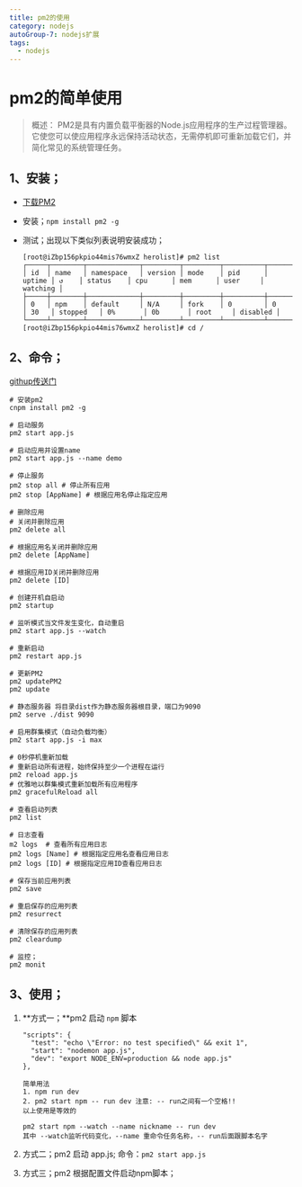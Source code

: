 ```yaml
---
title: pm2的使用
category: nodejs
autoGroup-7: nodejs扩展
tags:
  - nodejs
---
```


# pm2的简单使用

> 概述： PM2是具有内置负载平衡器的Node.js应用程序的生产过程管理器。它使您可以使应用程序永远保持活动状态，无需停机即可重新加载它们，并简化常见的系统管理任务。 

## 1、安装；

- [下载PM2](https://www.npmjs.com/package/pm2)

- 安装；`npm install pm2 -g`

- 测试；出现以下类似列表说明安装成功；

  ```shell
  [root@iZbp156pkpio44mis76wmxZ herolist]# pm2 list
  ┌─────┬────────┬─────────────┬─────────┬─────────┬──────────┬────────┬──────┬───────────┬──────────┬──────────┬──────────┬──────────┐
  │ id  │ name   │ namespace   │ version │ mode    │ pid      │ uptime │ ↺    │ status    │ cpu      │ mem      │ user     │ watching │
  ├─────┼────────┼─────────────┼─────────┼─────────┼──────────┼────────┼──────┼───────────┼──────────┼──────────┼──────────┼──────────┤
  │ 0   │ npm    │ default     │ N/A     │ fork    │ 0        │ 0      │ 30   │ stopped   │ 0%       │ 0b       │ root     │ disabled │
  └─────┴────────┴─────────────┴─────────┴─────────┴──────────┴────────┴──────┴───────────┴──────────┴──────────┴──────────┴──────────┘
  [root@iZbp156pkpio44mis76wmxZ herolist]# cd /
  ```

  

## 2、命令；

[githup传送门](https://github.com/Unitech/pm2)

```shell
# 安装pm2
cnpm install pm2 -g

# 启动服务
pm2 start app.js 

# 启动应用并设置name
pm2 start app.js --name demo 

# 停止服务
pm2 stop all # 停止所有应用
pm2 stop [AppName] # 根据应用名停止指定应用

# 删除应用
# 关闭并删除应用
pm2 delete all 

# 根据应用名关闭并删除应用
pm2 delete [AppName] 

# 根据应用ID关闭并删除应用
pm2 delete [ID] 

# 创建开机自启动
pm2 startup

# 监听模式当文件发生变化，自动重启
pm2 start app.js --watch 

# 重新启动
pm2 restart app.js

# 更新PM2
pm2 updatePM2
pm2 update

# 静态服务器 将目录dist作为静态服务器根目录，端口为9090
pm2 serve ./dist 9090

# 启用群集模式（自动负载均衡）
pm2 start app.js -i max

# 0秒停机重新加载
# 重新启动所有进程，始终保持至少一个进程在运行
pm2 reload app.js 
# 优雅地以群集模式重新加载所有应用程序
pm2 gracefulReload all 

# 查看启动列表
pm2 list

# 日志查看
m2 logs  # 查看所有应用日志
pm2 logs [Name] # 根据指定应用名查看应用日志
pm2 logs [ID] # 根据指定应用ID查看应用日志

# 保存当前应用列表
pm2 save

# 重启保存的应用列表
pm2 resurrect

# 清除保存的应用列表
pm2 cleardump

# 监控；
pm2 monit
```

## 3、使用；

1. **方式一；**pm2 启动 `npm` 脚本

   ```shell
   "scripts": {
     "test": "echo \"Error: no test specified\" && exit 1",
     "start": "nodemon app.js",
     "dev": "export NODE_ENV=production && node app.js"
   },
     
   简单用法
   1. npm run dev
   2. pm2 start npm -- run dev 注意: -- run之间有一个空格!!
   以上使用是等效的
   
   pm2 start npm --watch --name nickname -- run dev
   其中 --watch监听代码变化，--name 重命令任务名称，-- run后面跟脚本名字
   ```

2. 方式二；pm2 启动 app.js; 命令：`pm2 start app.js`

3. 方式三；pm2 根据配置文件启动npm脚本；